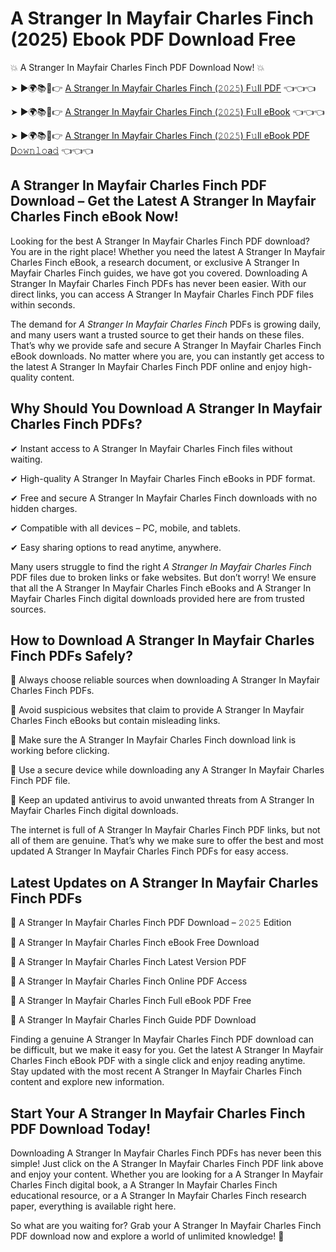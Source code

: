 # A Stranger In Mayfair Charles Finch (2025) Ebook PDF Download Free

💥 A Stranger In Mayfair Charles Finch PDF Download Now! 💥

➤ ►🌍📚📱👉 [A Stranger In Mayfair Charles Finch (𝟸𝟶𝟸𝟻) F𝚞ll PDF](https://getpdf.xyz/a-stranger-in-mayfair-charles-finch) 👈👈👈


➤ ►🌍📚📱👉 [A Stranger In Mayfair Charles Finch (𝟸𝟶𝟸𝟻) F𝚞ll eBook](https://getpdf.xyz/a-stranger-in-mayfair-charles-finch) 👈👈👈


➤ ►🌍📚📱👉 [A Stranger In Mayfair Charles Finch (𝟸𝟶𝟸𝟻) F𝚞ll eBook PDF D𝚘𝚠𝚗𝚕𝚘a𝚍](https://getpdf.xyz/a-stranger-in-mayfair-charles-finch) 👈👈👈


## A Stranger In Mayfair Charles Finch PDF Download – Get the Latest A Stranger In Mayfair Charles Finch eBook Now!

Looking for the best A Stranger In Mayfair Charles Finch PDF download? You are in the right place! Whether you need the latest A Stranger In Mayfair Charles Finch eBook, a research document, or exclusive A Stranger In Mayfair Charles Finch guides, we have got you covered. Downloading A Stranger In Mayfair Charles Finch PDFs has never been easier. With our direct links, you can access A Stranger In Mayfair Charles Finch PDF files within seconds.

The demand for *A Stranger In Mayfair Charles Finch* PDFs is growing daily, and many users want a trusted source to get their hands on these files. That’s why we provide safe and secure A Stranger In Mayfair Charles Finch eBook downloads. No matter where you are, you can instantly get access to the latest A Stranger In Mayfair Charles Finch PDF online and enjoy high-quality content.

## Why Should You Download A Stranger In Mayfair Charles Finch PDFs?

✔ Instant access to A Stranger In Mayfair Charles Finch files without waiting.

✔ High-quality A Stranger In Mayfair Charles Finch eBooks in PDF format.

✔ Free and secure A Stranger In Mayfair Charles Finch downloads with no hidden charges.

✔ Compatible with all devices – PC, mobile, and tablets.

✔ Easy sharing options to read anytime, anywhere.

Many users struggle to find the right *A Stranger In Mayfair Charles Finch* PDF files due to broken links or fake websites. But don’t worry! We ensure that all the A Stranger In Mayfair Charles Finch eBooks and A Stranger In Mayfair Charles Finch digital downloads provided here are from trusted sources.

## How to Download A Stranger In Mayfair Charles Finch PDFs Safely?

📌 Always choose reliable sources when downloading A Stranger In Mayfair Charles Finch PDFs.

📌 Avoid suspicious websites that claim to provide A Stranger In Mayfair Charles Finch eBooks but contain misleading links.

📌 Make sure the A Stranger In Mayfair Charles Finch download link is working before clicking.

📌 Use a secure device while downloading any A Stranger In Mayfair Charles Finch PDF file.

📌 Keep an updated antivirus to avoid unwanted threats from A Stranger In Mayfair Charles Finch digital downloads.

The internet is full of A Stranger In Mayfair Charles Finch PDF links, but not all of them are genuine. That’s why we make sure to offer the best and most updated A Stranger In Mayfair Charles Finch PDFs for easy access.

## Latest Updates on A Stranger In Mayfair Charles Finch PDFs

🔹 A Stranger In Mayfair Charles Finch PDF Download – 𝟸𝟶𝟸𝟻 Edition

🔹 A Stranger In Mayfair Charles Finch eBook Free Download

🔹 A Stranger In Mayfair Charles Finch Latest Version PDF

🔹 A Stranger In Mayfair Charles Finch Online PDF Access

🔹 A Stranger In Mayfair Charles Finch Full eBook PDF Free

🔹 A Stranger In Mayfair Charles Finch Guide PDF Download

Finding a genuine A Stranger In Mayfair Charles Finch PDF download can be difficult, but we make it easy for you. Get the latest A Stranger In Mayfair Charles Finch eBook PDF with a single click and enjoy reading anytime. Stay updated with the most recent A Stranger In Mayfair Charles Finch content and explore new information.

## Start Your A Stranger In Mayfair Charles Finch PDF Download Today!

Downloading A Stranger In Mayfair Charles Finch PDFs has never been this simple! Just click on the A Stranger In Mayfair Charles Finch PDF link above and enjoy your content. Whether you are looking for a A Stranger In Mayfair Charles Finch digital book, a A Stranger In Mayfair Charles Finch educational resource, or a A Stranger In Mayfair Charles Finch research paper, everything is available right here.

So what are you waiting for? Grab your A Stranger In Mayfair Charles Finch PDF download now and explore a world of unlimited knowledge! 🚀